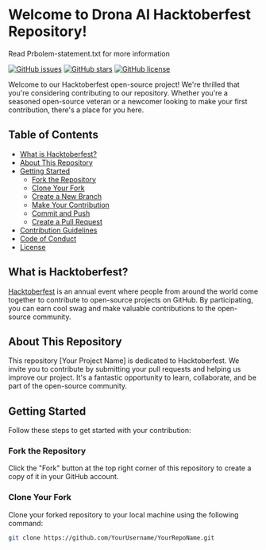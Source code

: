 # Welcome to Drona AI Hacktoberfest Repository!
Read Prbolem-statement.txt for more information

[![GitHub issues](https://img.shields.io/github/issues/YourUsername/YourRepoName)](https://github.com/YourUsername/YourRepoName/issues)
[![GitHub stars](https://img.shields.io/github/stars/YourUsername/YourRepoName)](https://github.com/YourUsername/YourRepoName/stargazers)
[![GitHub license](https://img.shields.io/github/license/YourUsername/YourRepoName)](https://github.com/YourUsername/YourRepoName/blob/main/LICENSE)

Welcome to our Hacktoberfest open-source project! We're thrilled that you're considering contributing to our repository. Whether you're a seasoned open-source veteran or a newcomer looking to make your first contribution, there's a place for you here.

## Table of Contents

- [What is Hacktoberfest?](#what-is-hacktoberfest)
- [About This Repository](#about-this-repository)
- [Getting Started](#getting-started)
  - [Fork the Repository](#fork-the-repository)
  - [Clone Your Fork](#clone-your-fork)
  - [Create a New Branch](#create-a-new-branch)
  - [Make Your Contribution](#make-your-contribution)
  - [Commit and Push](#commit-and-push)
  - [Create a Pull Request](#create-a-pull-request)
- [Contribution Guidelines](#contribution-guidelines)
- [Code of Conduct](#code-of-conduct)
- [License](#license)

## What is Hacktoberfest?

[Hacktoberfest](https://hacktoberfest.digitalocean.com/) is an annual event where people from around the world come together to contribute to open-source projects on GitHub. By participating, you can earn cool swag and make valuable contributions to the open-source community.

## About This Repository

This repository [Your Project Name] is dedicated to Hacktoberfest. We invite you to contribute by submitting your pull requests and helping us improve our project. It's a fantastic opportunity to learn, collaborate, and be part of the open-source community.

## Getting Started

Follow these steps to get started with your contribution:

### Fork the Repository

Click the "Fork" button at the top right corner of this repository to create a copy of it in your GitHub account.

### Clone Your Fork

Clone your forked repository to your local machine using the following command:

```bash
git clone https://github.com/YourUsername/YourRepoName.git
```
